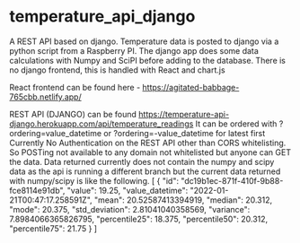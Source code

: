 # temperature_api_django
A REST API based on django. Temperature data is posted to django via a python script from a Raspberry PI. The django app does some data calculations with Numpy and SciPI before adding to the database. There is no django frontend, this is handled with React and chart.js

React frontend can be found here - https://agitated-babbage-765cbb.netlify.app/

REST API (DJANGO) can be found https://temperature-api-django.herokuapp.com/api/temperature_readings
  It can be ordered with ?ordering=value_datetime or ?ordering=-value_datetime for latest first
  Currently No Authentication on the REST API other than CORS whitelisting. So POSTing not available to any domain not whitelisted but anyone can GET the data.
  Data returned currently does not contain the numpy and scipy data as the api is running a different branch but the current data returned with numpy/scipy is like the following.
  [
    {
        "id": "dc19b1ec-871f-410f-9b88-fce8114e91db",
        "value": 19.25,
        "value_datetime": "2022-01-21T00:47:17.258591Z",
        "mean": 20.52587413394919,
        "median": 20.312,
        "mode": 20.375,
        "std_deviation": 2.81041040358569,
        "variance": 7.8984066365826795,
        "percentile25": 18.375,
        "percentile50": 20.312,
        "percentile75": 21.75
    }
 ]
